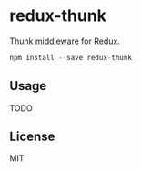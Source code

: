 redux-thunk
=============

Thunk [middleware](https://github.com/gaearon/redux/blob/master/docs/middleware.md) for Redux.

```js
npm install --save redux-thunk
```

## Usage

TODO

## License

MIT